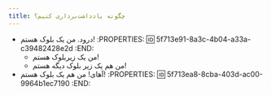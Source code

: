 ```yaml
---
title: چگونه یادداشت‌برداری کنیم؟
---
```


- درود. من یک بلوک هستم!
:PROPERTIES:
:id: 5f713e91-8a3c-4b04-a33a-c39482428e2d
:END:
    - من یک زیربلوک هستم!
    - من هم یک زیر بلوک دیگه هستم!
- آهای! من هم یک بلوک هستم!
:PROPERTIES:
:id: 5f713ea8-8cba-403d-ac00-9964b1ec7190
:END:

